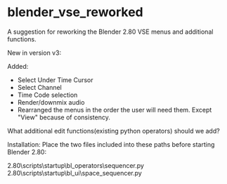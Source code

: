 # blender_vse_reworked

A suggestion for reworking the Blender 2.80 VSE menus and additional functions.

New in version v3:

Added:
- Select Under Time Cursor
- Select Channel
- Time Code selection
- Render/downmix audio
- Rearranged the menus in the order the user will need them. Except "View" because of consistency.

What additional edit functions(existing python operators) should we add?


Installation:
Place the two files included into these paths before starting Blender 2.80:

2.80\scripts\startup\bl_operators\sequencer.py
2.80\scripts\startup\bl_ui\space_sequencer.py
